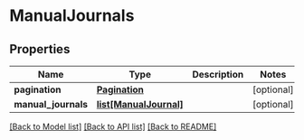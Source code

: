 # ManualJournals

## Properties
Name | Type | Description | Notes
------------ | ------------- | ------------- | -------------
**pagination** | [**Pagination**](Pagination.md) |  | [optional] 
**manual_journals** | [**list[ManualJournal]**](ManualJournal.md) |  | [optional] 

[[Back to Model list]](../README.md#documentation-for-models) [[Back to API list]](../README.md#documentation-for-api-endpoints) [[Back to README]](../README.md)


